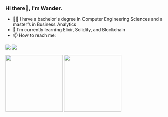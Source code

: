 ### Hi there👋, I'm Wander.

- 👨‍🎓 I have a bachelor's degree in Computer Engineering Sciences and a master’s in Business Analytics
- 🌱 I’m currently learning Elixir, Solidity, and Blockchain
- 📫 How to reach me:
<p align="left">
  <a href="mailto:wanderpereirasouza@gmail.com"><img src="https://img.shields.io/badge/-wanderpereirasouza@gmail.com-D14836?style=flat&logo=Gmail&logoColor=white"/></a>
  <a href="https://www.linkedin.com/in/wander-souza-9a96501a4/"><img src="https://img.shields.io/badge/-Wander Souza-0077B5?style=flat&logo=Linkedin&logoColor=white"/></a>
</p>

<p align="left">
  <img height="180em" src="https://github-readme-stats.vercel.app/api?username=SouzaWander&count_private=true&include_all_commits=true&show_icons=true&locale=en&layout=compact&theme=tokyonight"/>
  <img height="180em" src="https://github-readme-stats.vercel.app/api/top-langs/?username=SouzaWander&layout=compact&theme=tokyonight&langs_count=10&hide=TeX,HTML,Jupyter%20Notebook,CSS,Prolog,Rich%20Text%20Format"/>
</p>

